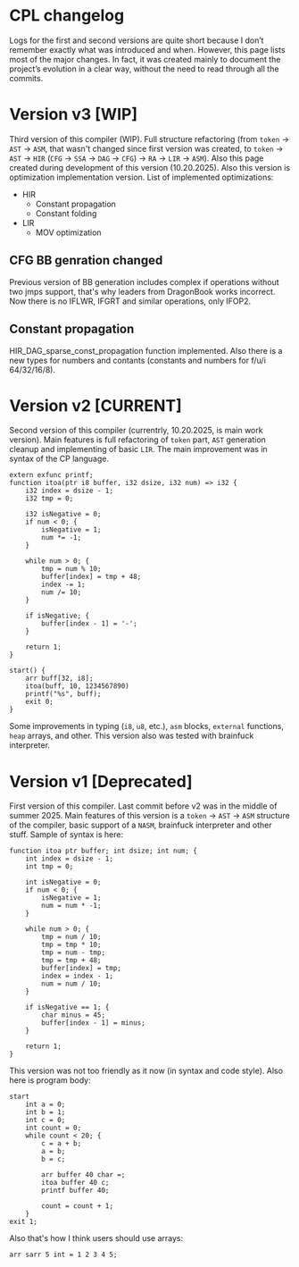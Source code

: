 # CPL changelog
Logs for the first and second versions are quite short because I don’t remember exactly what was introduced and when. However, this page lists most of the major changes. In fact, it was created mainly to document the project’s evolution in a clear way, without the need to read through all the commits.

# Version v3 [WIP]
Third version of this compiler (WIP). Full structure refactoring (from `token` -> `AST` -> `ASM`, that wasn't changed since first version was created, to `token` -> `AST` -> `HIR` (`CFG` -> `SSA` -> `DAG` -> `CFG`) -> `RA` -> `LIR` -> `ASM`). Also this page created during development of this version (10.20.2025). Also this version is optimization implementation version. List of implemented optimizations:
- HIR
    - Constant propagation
    - Constant folding
- LIR
    - MOV optimization

## CFG BB genration changed
Previous version of BB generation includes complex if operations without two jmps support, that's why leaders from DragonBook works incorrect. Now there is no IFLWR, IFGRT and similar operations, only IFOP2.

## Constant propagation 
HIR_DAG_sparse_const_propagation function implemented. Also there is a new types for numbers and contants (constants and numbers for f/u/i 64/32/16/8). 

# Version v2 [CURRENT]
Second version of this compiler (currentrly, 10.20.2025, is main work version). Main features is full refactoring of `token` part, `AST` generation cleanup and implementing of basic `LIR`. The main improvement was in syntax of the CP language.

```cplv2
extern exfunc printf;
function itoa(ptr i8 buffer, i32 dsize, i32 num) => i32 {
    i32 index = dsize - 1;
    i32 tmp = 0;

    i32 isNegative = 0;
    if num < 0; {
        isNegative = 1;
        num *= -1;
    }

    while num > 0; {
        tmp = num % 10;
        buffer[index] = tmp + 48;
        index -= 1;
        num /= 10;
    }

    if isNegative; {
        buffer[index - 1] = '-';
    }

    return 1;
}

start() {
    arr buff[32, i8];
    itoa(buff, 10, 1234567890)
    printf("%s", buff);
    exit 0;
}
```

Some improvements in typing (`i8`, `u8`, etc.), `asm` blocks, `external` functions, `heap` arrays, and other. This version also was tested with brainfuck interpreter.

# Version v1 [Deprecated]
First version of this compiler. Last commit before v2 was in the middle of summer 2025. Main features of this version is a `token` -> `AST` -> `ASM` structure of the compiler, basic support of a `NASM`, brainfuck interpreter and other stuff. Sample of syntax is here:
```cplv1
function itoa ptr buffer; int dsize; int num; {
    int index = dsize - 1;
    int tmp = 0;

    int isNegative = 0;
    if num < 0; {
        isNegative = 1;
        num = num * -1;
    }

    while num > 0; {
        tmp = num / 10;
        tmp = tmp * 10;
        tmp = num - tmp;
        tmp = tmp + 48;
        buffer[index] = tmp;
        index = index - 1;
        num = num / 10;
    }

    if isNegative == 1; {
        char minus = 45;
        buffer[index - 1] = minus;
    }

    return 1;
}
```

This version was not too friendly as it now (in syntax and code style). Also here is program body:

```cplv1
start
    int a = 0;
    int b = 1;
    int c = 0;
    int count = 0;
    while count < 20; {
        c = a + b;
        a = b;
        b = c;
        
        arr buffer 40 char =;
        itoa buffer 40 c;
        printf buffer 40;

        count = count + 1;
    }
exit 1;
```

Also that's how I think users should use arrays:
```cplv1
arr sarr 5 int = 1 2 3 4 5;
```
